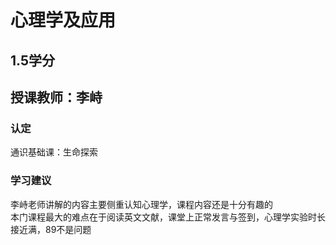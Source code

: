 # 心理学及应用 
## 1.5学分
## 授课教师：李峙

### 认定
通识基础课：生命探索

### 学习建议
李峙老师讲解的内容主要侧重认知心理学，课程内容还是十分有趣的  
本门课程最大的难点在于阅读英文文献，课堂上正常发言与签到，心理学实验时长接近满，89不是问题  